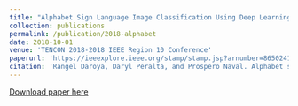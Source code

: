 ```yaml
---
title: "Alphabet Sign Language Image Classification Using Deep Learning"
collection: publications
permalink: /publication/2018-alphabet
date: 2018-10-01
venue: 'TENCON 2018-2018 IEEE Region 10 Conference'
paperurl: 'https://ieeexplore.ieee.org/stamp/stamp.jsp?arnumber=8650241'
citation: 'Rangel Daroya, Daryl Peralta, and Prospero Naval. Alphabet sign language image classification using deep learning. In <i>Proceedings of the IEEE Region 10 Conference</i>, pages 0646–0650, 2018.'
---
```

<!-- This paper is about the number 1. The number 2 is left for future work. -->

[Download paper here](https://ieeexplore.ieee.org/stamp/stamp.jsp?arnumber=8650241)

<!-- Recommended citation: Rangel Daroya, Daryl Peralta, and Prospero Naval. Alphabet sign language image classification using deep learning. In <i>Proceedings of the IEEE Region 10 Conference</i>, pages 0646–0650, 2018. -->